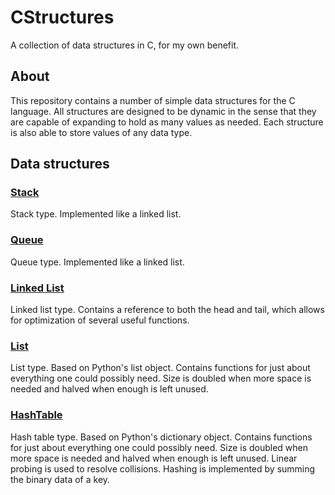 # CStructures

A collection of data structures in C, for my own benefit.

## About

This repository contains a number of simple data structures for the C language. All structures are designed to be dynamic in the sense that they are capable of expanding to hold as many values as needed. Each structure is also able to store values of any data type.

## Data structures

### [Stack](/src/stack.h)

Stack type. Implemented like a linked list.

### [Queue](/src/queue.h)

Queue type. Implemented like a linked list.

### [Linked List](/src/linkedlist.h)

Linked list type. Contains a reference to both the head and tail, which allows for optimization of several useful functions.

### [List](/src/list.h)

List type. Based on Python's list object. Contains functions for just about everything one could possibly need. Size is doubled when more space is needed and halved when enough is left unused.

### [HashTable](/src/hashtable.h)

Hash table type. Based on Python's dictionary object. Contains functions for just about everything one could possibly need. Size is doubled when more space is needed and halved when enough is left unused. Linear probing is used to resolve collisions. Hashing is implemented by summing the binary data of a key.

